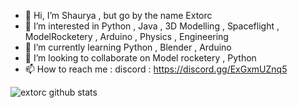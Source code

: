 - 👋 Hi, I’m Shaurya , but go by the name Extorc
- 👀 I’m interested in Python , Java , 3D Modelling , Spaceflight , ModelRocketery , Arduino , Physics , Engineering
- 🌱 I’m currently learning Python , Blender , Arduino
- 💞️ I’m looking to collaborate on Model rocketery , Python
- 📫 How to reach me : discord : https://discord.gg/ExGxmUZnq5

![extorc github stats](https://github-readme-stats.vercel.app/api?username=extorc&show_icons=true&hide_border=true)

<!---
extorc/extorc is a ✨ special ✨ repository because its `README.md` (this file) appears on your GitHub profile.
You can click the Preview link to take a look at your changes.
--->
